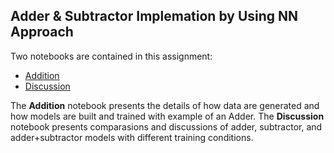 ## Adder & Subtractor Implemation by Using NN Approach
Two notebooks are contained in this assignment:
* [Addition](https://nbviewer.jupyter.org/github/frank11158/DSAI/blob/master/hw2/Addition.ipynb)
* [Discussion](https://nbviewer.jupyter.org/github/frank11158/DSAI/blob/master/hw2/Discussion.ipynb)

The **Addition** notebook presents the details of how data are generated and how models are built and trained with example of an Adder.
The **Discussion** notebook presents comparasions and discussions of adder, subtractor, and adder+subtractor models with different training conditions.
